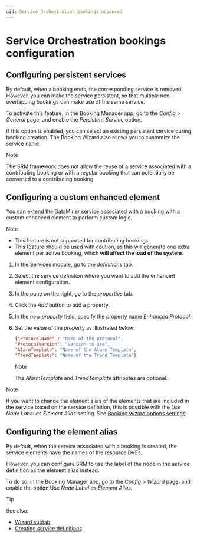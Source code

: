 ```yaml
---
uid: Service_Orchestration_bookings_advanced
---
```


# Service Orchestration bookings configuration

## Configuring persistent services

By default, when a booking ends, the corresponding service is removed. However, you can make the service persistent, so that multiple non-overlapping bookings can make use of the same service.

To activate this feature, in the Booking Manager app, go to the *Config* > *General* page, and enable the *Persistent Service* option.

If this option is enabled, you can select an existing persistent service during booking creation. The Booking Wizard also allows you to customize the service name.

> [!NOTE]
> The SRM framework does not allow the reuse of a service associated with a contributing booking or with a regular booking that can potentially be converted to a contributing booking. <!-- RN 30005 -->

## Configuring a custom enhanced element

<!-- RN 21215, 29890 -->

You can extend the DataMiner service associated with a booking with a custom enhanced element to perform custom logic.

> [!NOTE]
>
> - This feature is not supported for contributing bookings.
> - This feature should be used with caution, as this will generate one extra element per active booking, which **will affect the load of the system**.

1. In the Services module, go to the *definitions* tab.

1. Select the service definition where you want to add the enhanced element configuration.

1. In the pane on the right, go to the *properties* tab.

1. Click the *Add* button to add a property.

1. In the *new property* field, specify the property name *Enhanced Protocol*.

1. Set the value of the property as illustrated below:

   ```json
   {"ProtocolName" : "Name of the protocol", 
   "ProtocolVersion": "Version to use",
   "AlarmTemplate": "Name of the Alarm Template",
   "TrendTemplate": "Name of the Trend Template"}
   ```

   > [!NOTE]
   > The *AlarmTemplate* and *TrendTemplate* attributes are optional.

> [!NOTE]
> If you want to change the element alias of the elements that are included in the service based on the service definition, this is possible with the *Use Node Label as Element Alias* setting. See [Booking wizard options settings](xref:Booking_Manager_Config_tab#booking-wizard-options-settings).

## Configuring the element alias

<!-- RN 25236 -->

By default, when the service associated with a booking is created, the service elements have the names of the resource DVEs.

However, you can configure SRM to use the label of the node in the service definition as the element alias instead.

To do so, in the Booking Manager app, go to the *Config* > *Wizard* page, and enable the option Use *Node Label as Element Alias*.

> [!TIP]
> See also:
>
> - [Wizard subtab](xref:Booking_Manager_Config_tab#wizard-subtab)
> - [Creating service definitions](xref:Service_Orch_creating_service_definitions)
